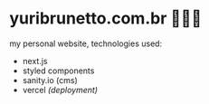 # yuribrunetto.com.br 👨🏽‍💻

my personal website, technologies used:

- next.js
- styled components
- sanity.io (cms)
- vercel _(deployment)_
